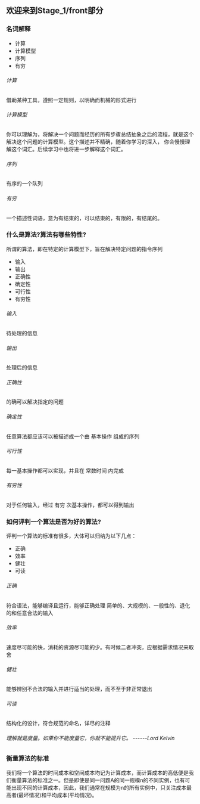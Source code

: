 ## 欢迎来到Stage_1/front部分
### 名词解释
* 计算
* 计算模型
* 序列
* 有穷
###### 计算
借助某种工具，遵照一定规则，以明确而机械的形式进行
###### 计算模型
你可以理解为，将解决一个问题而经历的所有步骤总结抽象之后的流程，就是这个解决这个问题的计算模型。这个描述并不精确，随着你学习的深入，
你会慢慢理解这个词汇。后续学习中也将进一步解释这个词汇。
###### 序列
有序的一个队列
###### 有穷
一个描述性词语，意为有结束的，可以结束的，有限的，有结尾的。
### 什么是算法?算法有哪些特性?
所谓的算法，即在特定的计算模型下，旨在解决特定问题的指令序列
* 输入
* 输出
* 正确性
* 确定性
* 可行性
* 有穷性
###### 输入
待处理的信息
###### 输出
处理后的信息
###### 正确性
的确可以解决指定的问题
###### 确定性
任意算法都应该可以被描述成一个由 基本操作 组成的序列
###### 可行性
每一基本操作都可以实现，并且在 常数时间 内完成
###### 有穷性
对于任何输入，经过 有穷 次基本操作，都可以得到输出

### 如何评判一个算法是否为好的算法?
评判一个算法的标准有很多，大体可以归纳为以下几点：
* 正确
* 效率
* 健壮
* 可读
###### 正确
符合语法，能够编译且运行，能够正确处理 简单的、大规模的、一般性的、退化的和任意合法的输入
###### 效率
速度尽可能的快，消耗的资源尽可能的少。有时候二者冲突，应根据需求情况来取舍
###### 健壮
能够辨别不合法的输入并进行适当的处理，而不至于非正常退出
###### 可读
结构化的设计，符合规范的命名，详尽的注释
###### 理解就是度量。如果你不能度量它，你就不能提升它。 ------Lord Kelvin

### 衡量算法的标准
我们将一个算法的时间成本和空间成本均记为计算成本，而计算成本的高低便是我们衡量算法的标准之一。但是即使是同一问题A的同一规模n的不同实例，也有可能出现不同的计算成本，因此，我们通常在规模为n的所有实例中，只关注成本最高者(最坏情况)和平均成本(平均情况)。

